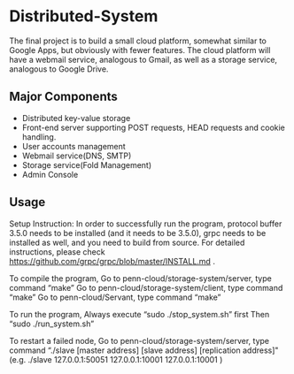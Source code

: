 # Distributed-System
The final project is to build a small cloud platform, somewhat similar to Google Apps, but obviously with fewer features. 
The cloud platform will have a webmail service, analogous to Gmail, as well as a storage service, analogous to Google Drive.

## Major Components
* Distributed key-value storage
* Front-end server supporting POST requests, HEAD requests and cookie handling.
* User accounts management
* Webmail service(DNS, SMTP)
* Storage service(Fold Management)
* Admin Console

## Usage
Setup Instruction: In order to successfully run the program, protocol buffer 3.5.0 needs to be installed (and it needs to be 3.5.0), grpc needs to be installed as well, and you need to build from source. For detailed instructions, please check https://github.com/grpc/grpc/blob/master/INSTALL.md .

To compile the program, Go to penn-cloud/storage-system/server, type command “make” Go to penn-cloud/storage-system/client, type command “make” Go to penn-cloud/Servant, type command “make”

To run the program, Always execute “sudo ./stop_system.sh” first Then “sudo ./run_system.sh”

To restart a failed node, Go to penn-cloud/storage-system/server, type command “./slave [master address] [slave address] [replication address]" (e.g. ./slave 127.0.0.1:50051 127.0.0.1:10001 127.0.0.1:10001 )
